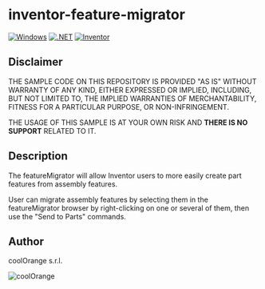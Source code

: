 # inventor-feature-migrator

[![Windows](https://img.shields.io/badge/Platform-Windows-lightgray.svg)](https://www.microsoft.com/en-us/windows/)
[![.NET](https://img.shields.io/badge/.NET%20Framework-3.5-blue.svg)](https://dotnet.microsoft.com/)
[![Inventor](https://img.shields.io/badge/Autodesk%20Inventor-yellow.svg)](https://www.autodesk.com/products/inventor/)

## Disclaimer

THE SAMPLE CODE ON THIS REPOSITORY IS PROVIDED "AS IS" WITHOUT WARRANTY OF ANY KIND, EITHER EXPRESSED OR IMPLIED, INCLUDING, BUT NOT LIMITED TO, THE IMPLIED WARRANTIES OF MERCHANTABILITY, FITNESS FOR A PARTICULAR PURPOSE, OR NON-INFRINGEMENT.

THE USAGE OF THIS SAMPLE IS AT YOUR OWN RISK AND **THERE IS NO SUPPORT** RELATED TO IT.

## Description

The featureMigrator will allow Inventor users to more easily create part features from assembly features.

User can migrate assembly features by selecting them in the featureMigrator browser by right-clicking on one or several of them, then use the "Send to Parts" commands.

## Author
coolOrange s.r.l.  

![coolOrange](https://user-images.githubusercontent.com/36075173/46519882-4b518880-c87a-11e8-8dab-dffe826a9630.png)

